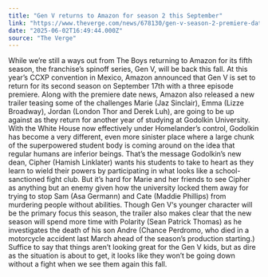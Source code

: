 ```yaml
---
title: "Gen V returns to Amazon for season 2 this September"
link: "https://www.theverge.com/news/678130/gen-v-season-2-premiere-date-september-17"
date: "2025-06-02T16:49:44.000Z"
source: "The Verge"
---
```


While we&#8217;re still a ways out from The Boys returning to Amazon for its fifth season, the franchise&#8217;s spinoff series, Gen V, will be back this fall.
At this year&#8217;s CCXP convention in Mexico, Amazon announced that Gen V is set to return for its second season on September 17th with a three episode premiere.
 Along with the premiere date news, Amazon also released a new trailer teasing some of the challenges Marie (Jaz Sinclair), Emma (Lizze Broadway), Jordan (London Thor and Derek Luh), are going to be up against as they return for another year of studying at Godolkin University.
With the White House now effectively under Homelander&#8217;s control, Godolkin has become a very different, even more sinister place where a large chunk of the superpowered student body is coming around on the idea that regular humans are inferior beings.
 That&#8217;s the message Godolkin&#8217;s new dean, Cipher (Hamish Linklater) wants his students to take to heart as they learn to wield their powers by participating in what looks like a school-sanctioned fight club.
 But it&#8217;s hard for Marie and her friends to see Cipher as anything but an enemy given how the university locked them away for trying to stop Sam (Asa Germann) and Cate (Maddie Phillips) from murdering people without abilities.
Though Gen V&#8216;s younger character will be the primary focus this season, the trailer also makes clear that the new season will spend more time with Polarity (Sean Patrick Thomas) as he investigates the death of his son Andre (Chance Perdromo, who died in a motorcycle accident last March ahead of the season&#8217;s production starting.) Suffice to say that things aren’t looking great for the Gen V kids, but as dire as the situation is about to get, it looks like they won’t be going down without a fight when we see them again this fall.